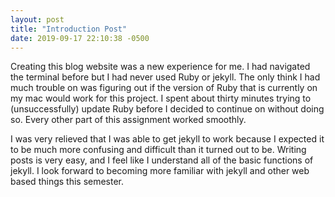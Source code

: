 ```yaml
---
layout: post
title: "Introduction Post"
date: 2019-09-17 22:10:38 -0500
---
```

Creating this blog website was a new experience for me. I had navigated the terminal before but I had never used Ruby or jekyll. The only think I had much trouble on was figuring out if the version of Ruby that is currently on my mac would work for this project. I spent about thirty minutes trying to (unsuccessfully) update Ruby before I decided to continue on without doing so. Every other part of this assignment worked smoothly.

I was very relieved that I was able to get jekyll to work because I expected it to be much more confusing and difficult than it turned out to be. Writing posts is very easy, and I feel like I understand all of the basic functions of jekyll. I look forward to becoming more familiar with jekyll and other web based things this semester. 
